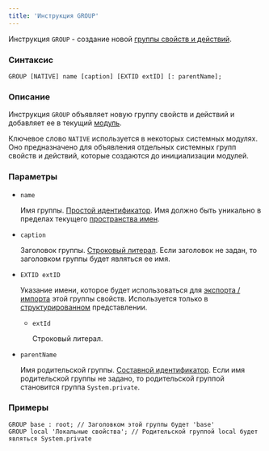 ```yaml
---
title: 'Инструкция GROUP'
---
```


Инструкция `GROUP` - создание новой [группы свойств и действий](Groups_of_properties_and_actions.md).

### Синтаксис

```
GROUP [NATIVE] name [caption] [EXTID extID] [: parentName];
```

### Описание

Инструкция `GROUP` объявляет новую группу свойств и действий и добавляет ее в текущий [модуль](Modules.md).  

Ключевое слово `NATIVE` используется в некоторых системных модулях. Оно предназначено для объявления отдельных системных групп свойств и действий, которые создаются до инициализации модулей.

### Параметры

- `name`

    Имя группы. [Простой идентификатор](IDs.md#id). Имя должно быть уникально в пределах текущего [пространства имен](Naming.md#namespace).

- `caption`

    Заголовок группы. [Строковый литерал](Literals.md#strliteral). Если заголовок не задан, то заголовком группы будет являться ее имя.  

- `EXTID extID`

    Указание имени, которое будет использоваться для [экспорта / импорта](Structured_view.md#extid) этой группы свойств. Используется только в [структурированном](Structured_view.md) представлении.

    - `extId`

        Строковый литерал.

- `parentName`

    Имя родительской группы. [Составной идентификатор](IDs.md#cid). Если имя родительской группы не задано, то родительской группой становится группа `System.private`.  

### Примеры

```lsf
GROUP base : root; // Заголовком этой группы будет 'base'
GROUP local 'Локальные свойства'; // Родительской группой local будет являться System.private
```

